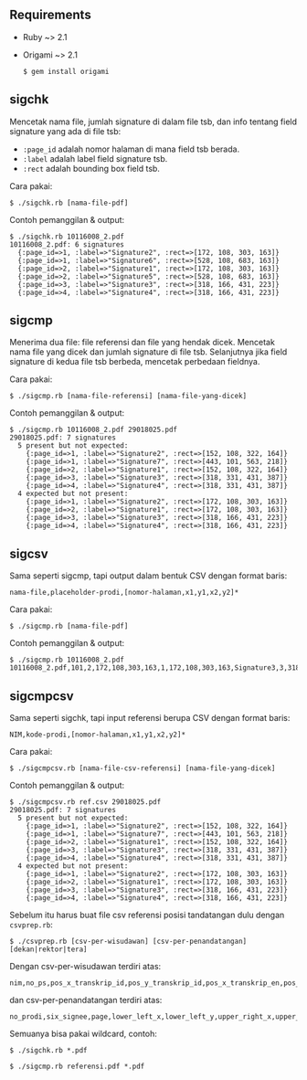## Requirements

- Ruby ~> 2.1
- Origami ~> 2.1

    ```console
    $ gem install origami
    ```

## sigchk

Mencetak nama file, jumlah signature di dalam file tsb, dan info tentang field signature yang ada di file tsb:

- `:page_id` adalah nomor halaman di mana field tsb berada.
- `:label` adalah label field signature tsb.
- `:rect` adalah bounding box field tsb.

Cara pakai:

```console
$ ./sigchk.rb [nama-file-pdf]
```

Contoh pemanggilan & output:

```console
$ ./sigchk.rb 10116008_2.pdf
10116008_2.pdf: 6 signatures
  {:page_id=>1, :label=>"Signature2", :rect=>[172, 108, 303, 163]}
  {:page_id=>1, :label=>"Signature6", :rect=>[528, 108, 683, 163]}
  {:page_id=>2, :label=>"Signature1", :rect=>[172, 108, 303, 163]}
  {:page_id=>2, :label=>"Signature5", :rect=>[528, 108, 683, 163]}
  {:page_id=>3, :label=>"Signature3", :rect=>[318, 166, 431, 223]}
  {:page_id=>4, :label=>"Signature4", :rect=>[318, 166, 431, 223]}
```

## sigcmp

Menerima dua file: file referensi dan file yang hendak dicek. Mencetak nama file yang dicek dan jumlah signature di file tsb. Selanjutnya jika field signature di kedua file tsb berbeda, mencetak perbedaan fieldnya.

Cara pakai:

```console
$ ./sigcmp.rb [nama-file-referensi] [nama-file-yang-dicek]
```

Contoh pemanggilan & output:

```console
$ ./sigcmp.rb 10116008_2.pdf 29018025.pdf
29018025.pdf: 7 signatures
  5 present but not expected:
    {:page_id=>1, :label=>"Signature2", :rect=>[152, 108, 322, 164]}
    {:page_id=>1, :label=>"Signature7", :rect=>[443, 101, 563, 218]}
    {:page_id=>2, :label=>"Signature1", :rect=>[152, 108, 322, 164]}
    {:page_id=>3, :label=>"Signature3", :rect=>[318, 331, 431, 387]}
    {:page_id=>4, :label=>"Signature4", :rect=>[318, 331, 431, 387]}
  4 expected but not present:
    {:page_id=>1, :label=>"Signature2", :rect=>[172, 108, 303, 163]}
    {:page_id=>2, :label=>"Signature1", :rect=>[172, 108, 303, 163]}
    {:page_id=>3, :label=>"Signature3", :rect=>[318, 166, 431, 223]}
    {:page_id=>4, :label=>"Signature4", :rect=>[318, 166, 431, 223]}
```

## sigcsv

Sama seperti sigcmp, tapi output dalam bentuk CSV dengan format baris:

```
nama-file,placeholder-prodi,[nomor-halaman,x1,y1,x2,y2]*
```

Cara pakai:

```console
$ ./sigcmp.rb [nama-file-pdf]
```

Contoh pemanggilan & output:

```console
$ ./sigcmp.rb 10116008_2.pdf
10116008_2.pdf,101,2,172,108,303,163,1,172,108,303,163,Signature3,3,318,166,431,223,4,318,166,431,223,2,528,108,683,163,1,528,108,683,163
```

## sigcmpcsv

Sama seperti sigchk, tapi input referensi berupa CSV dengan format baris:

```
NIM,kode-prodi,[nomor-halaman,x1,y1,x2,y2]*
```

Cara pakai:

```console
$ ./sigcmpcsv.rb [nama-file-csv-referensi] [nama-file-yang-dicek]
```

Contoh pemanggilan & output:

```console
$ ./sigcmpcsv.rb ref.csv 29018025.pdf
29018025.pdf: 7 signatures
  5 present but not expected:
    {:page_id=>1, :label=>"Signature2", :rect=>[152, 108, 322, 164]}
    {:page_id=>1, :label=>"Signature7", :rect=>[443, 101, 563, 218]}
    {:page_id=>2, :label=>"Signature1", :rect=>[152, 108, 322, 164]}
    {:page_id=>3, :label=>"Signature3", :rect=>[318, 331, 431, 387]}
    {:page_id=>4, :label=>"Signature4", :rect=>[318, 331, 431, 387]}
  4 expected but not present:
    {:page_id=>1, :label=>"Signature2", :rect=>[172, 108, 303, 163]}
    {:page_id=>2, :label=>"Signature1", :rect=>[172, 108, 303, 163]}
    {:page_id=>3, :label=>"Signature3", :rect=>[318, 166, 431, 223]}
    {:page_id=>4, :label=>"Signature4", :rect=>[318, 166, 431, 223]}
```

Sebelum itu harus buat file csv referensi posisi tandatangan dulu dengan `csvprep.rb`:

```console
$ ./csvprep.rb [csv-per-wisudawan] [csv-per-penandatangan] [dekan|rektor|tera]
```

Dengan csv-per-wisudawan terdiri atas:

```csv
nim,no_ps,pos_x_transkrip_id,pos_y_transkrip_id,pos_x_transkrip_en,pos_y_transkrip_en
```

dan csv-per-penandatangan terdiri atas:

```csv
no_prodi,six_signee,page,lower_left_x,lower_left_y,upper_right_x,upper_right_y
```


Semuanya bisa pakai wildcard, contoh:

```console
$ ./sigchk.rb *.pdf

$ ./sigcmp.rb referensi.pdf *.pdf
```
